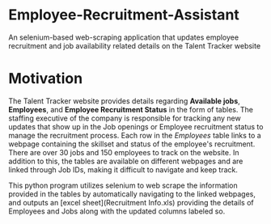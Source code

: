 # Employee-Recruitment-Assistant
An selenium-based web-scraping application that updates employee recruitment and job availability related details on the Talent Tracker website

# Motivation
The Talent Tracker website provides details regarding __Available jobs__, __Employees__, and __Employee Recruitment Status__ in the form of tables. The staffing executive of the company is responsible for tracking any new updates that show up in the Job openings or Employee recruitment status to manage the recruitment process. Each row in the _Employees_ table links to a webpage containing the skillset and status of the employee's recruitment. There are over 30 jobs and 150 employees to track on the website. In addition to this, the tables are available on different webpages and are linked through Job IDs, making it difficult to navigate and keep track.


This python program utilizes selenium to web scrape the information provided in the tables by automatically navigating to the linked webpages, and outputs an [excel sheet](Recruitment Info.xls) providing the details of Employees and Jobs along with the updated columns labeled so. 

